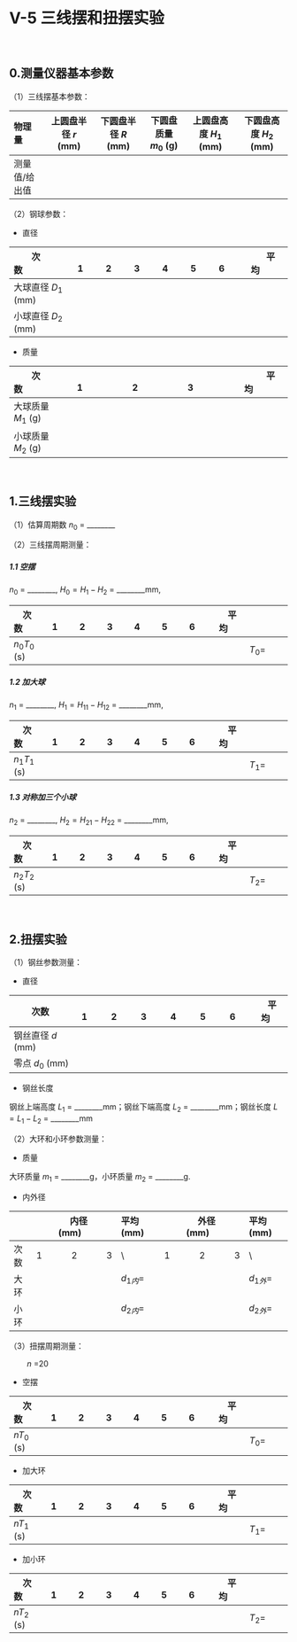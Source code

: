# **V-5 三线摆和扭摆实验**

&emsp;

## **0.测量仪器基本参数**

（1）三线摆基本参数：

| 物理量 | 上圆盘半径 $r$ (mm) | 下圆盘半径 $R$ (mm) | 下圆盘质量 $m_0$ (g) | 上圆盘高度 $H_1$ (mm) | 下圆盘高度 $H_2$ (mm) |
| :--- | :---: | :---: | :---: | :---: | :---: |
| 测量值/给出值 |

（2）钢球参数：

- 直径

| &ensp;&ensp;&ensp;&ensp;次数&ensp;&ensp;&ensp;&ensp; | &ensp;&ensp;1&ensp;&ensp; | &ensp;&ensp;2&ensp;&ensp; | &ensp;&ensp;3&ensp;&ensp; | &ensp;&ensp;4&ensp;&ensp; | &ensp;&ensp;5&ensp;&ensp; | &ensp;&ensp;6&ensp;&ensp; | &ensp;&ensp;&ensp;平均&ensp;&ensp;&emsp; |
| :--- | :---: | :---: | :---: | :---: | :---: | :---: | :---: |
| 大球直径 $D_1$ (mm) |
| 小球直径 $D_2$ (mm) |

- 质量

| &ensp;&ensp;&ensp;&ensp;次数&ensp;&ensp;&ensp;&ensp; | &ensp;&ensp;&ensp;&ensp;&ensp;&ensp;1&ensp;&ensp;&ensp;&ensp;&ensp;&ensp; | &ensp;&ensp;&ensp;&ensp;&ensp;&ensp;2&ensp;&ensp;&ensp;&ensp;&ensp;&ensp; | &ensp;&ensp;&ensp;&ensp;&ensp;&ensp;3&ensp;&ensp;&ensp;&ensp;&ensp;&ensp; | &ensp;&ensp;&ensp;&ensp;&ensp;平均&ensp;&ensp;&ensp;&ensp;&ensp; |
| :--- | :---: | :---: | :---: | :---: |
| 大球质量 $M_1$ (g) |
| 小球质量 $M_2$ (g) |

&ensp;

## **1.三线摆实验**

（1）估算周期数 $n_0$ = ________

（2）三线摆周期测量：

##### 1.1 空摆

$n_0$ = ________, $H_0=H_1-H_2$ = ________mm,

| &ensp;&ensp;次数&ensp;&ensp; | &ensp;&ensp;1&ensp;&ensp; | &ensp;&ensp;2&ensp;&ensp; | &ensp;&ensp;3&ensp;&ensp; | &ensp;&ensp;4&ensp;&ensp; | &ensp;&ensp;5&ensp;&ensp; | &ensp;&ensp;6&ensp;&ensp; | &ensp;&ensp;平均&ensp;&ensp; |  |
| :--- | :---: | :---: | :---: | :---: | :---: | :---: | :---: | :--- |
| $n_0T_0$ (s) |  |  |  |  |  |  |  | $T_0$=&ensp;&ensp;&ensp;&ensp; |

##### 1.2 加大球

$n_1$ = ________, $H_1=H_{11}-H_{12}$ = ________mm,

| &ensp;&ensp;次数&ensp;&ensp; | &ensp;&ensp;1&ensp;&ensp; | &ensp;&ensp;2&ensp;&ensp; | &ensp;&ensp;3&ensp;&ensp; | &ensp;&ensp;4&ensp;&ensp; | &ensp;&ensp;5&ensp;&ensp; | &ensp;&ensp;6&ensp;&ensp; | &ensp;&ensp;平均&ensp;&ensp; |  |
| :--- | :---: | :---: | :---: | :---: | :---: | :---: | :---: | :--- |
| $n_1T_1$ (s) |  |  |  |  |  |  |  | $T_1$=&ensp;&ensp;&ensp;&ensp; |

##### 1.3 对称加三个小球

$n_2$ = ________, $H_2=H_{21}-H_{22}$ = ________mm,

| &ensp;&ensp;次数&ensp;&ensp; | &ensp;&ensp;1&ensp;&ensp; | &ensp;&ensp;2&ensp;&ensp; | &ensp;&ensp;3&ensp;&ensp; | &ensp;&ensp;4&ensp;&ensp; | &ensp;&ensp;5&ensp;&ensp; | &ensp;&ensp;6&ensp;&ensp; | &ensp;&ensp;平均&ensp;&ensp; |  |
| :--- | :---: | :---: | :---: | :---: | :---: | :---: | :---: | :--- |
| $n_2T_2$ (s) |  |  |  |  |  |  |  | $T_2$=&ensp;&ensp;&ensp;&ensp; |

&ensp;

## **2.扭摆实验**

（1）钢丝参数测量：

- 直径

| &ensp;&ensp;&ensp;&ensp;次数&ensp;&ensp;&ensp;&ensp; | &ensp;&ensp;1&ensp;&ensp; | &ensp;&ensp;2&ensp;&ensp; | &ensp;&ensp;3&ensp;&ensp; | &ensp;&ensp;4&ensp;&ensp; | &ensp;&ensp;5&ensp;&ensp; | &ensp;&ensp;6&ensp;&ensp; | &ensp;平均&emsp; |
| :--- | :---: | :---: | :---: | :---: | :---: | :---: | :---: |
| 钢丝直径 $d$ (mm) |
| 零点 $d_0$ (mm) |

- 钢丝长度

钢丝上端高度 $L_1$ = ________mm；钢丝下端高度 $L_2$ = ________mm；钢丝长度 $L=L_1-L_2$ = ________mm

（2）大环和小环参数测量：

- 质量

大环质量 $m_1$ = ________g，小环质量 $m_2$ = ________g.

- 内外径

|  |  | &ensp;&ensp;内径(mm)&ensp;&ensp; |  | 平均(mm) |  | &ensp;&ensp;外径(mm)&ensp;&ensp; |  | 平均(mm) |
| :--- | :---: | :---: | :---: | :--- | :---: | :---: | :---: | :--- |
| 次数 | 1 | 2 | 3 | \ | 1 | 2 | 3 | \ |
| 大环 |  |  |  | $d_{1内}=$ &ensp;&ensp;&ensp;&ensp; |  |  |  | $d_{1外}=$ &ensp;&ensp;&ensp;&ensp; |
| 小环 |  |  |  | $d_{2内}=$ &ensp;&ensp;&ensp;&ensp; |  |  |  | $d_{2外}=$ &ensp;&ensp;&ensp;&ensp; |

（3）扭摆周期测量：

&ensp;&ensp;&ensp;&ensp; $n$ =20

- 空摆

| &ensp;&ensp;次数&ensp;&ensp; | &ensp;&ensp;1&ensp;&ensp; | &ensp;&ensp;2&ensp;&ensp; | &ensp;&ensp;3&ensp;&ensp; | &ensp;&ensp;4&ensp;&ensp; | &ensp;&ensp;5&ensp;&ensp; | &ensp;&ensp;6&ensp;&ensp; | &ensp;&ensp;平均&ensp;&ensp; |  |
| :--- | :---: | :---: | :---: | :---: | :---: | :---: | :---: | :--- |
| $nT_0$ (s) |  |  |  |  |  |  |  | $T_0$=&ensp;&ensp;&ensp;&ensp; |

- 加大环

| &ensp;&ensp;次数&ensp;&ensp; | &ensp;&ensp;1&ensp;&ensp; | &ensp;&ensp;2&ensp;&ensp; | &ensp;&ensp;3&ensp;&ensp; | &ensp;&ensp;4&ensp;&ensp; | &ensp;&ensp;5&ensp;&ensp; | &ensp;&ensp;6&ensp;&ensp; | &ensp;&ensp;平均&ensp;&ensp; |  |
| :--- | :---: | :---: | :---: | :---: | :---: | :---: | :---: | :--- |
| $nT_1$ (s) |  |  |  |  |  |  |  | $T_1$=&ensp;&ensp;&ensp;&ensp; |

- 加小环

| &ensp;&ensp;次数&ensp;&ensp; | &ensp;&ensp;1&ensp;&ensp; | &ensp;&ensp;2&ensp;&ensp; | &ensp;&ensp;3&ensp;&ensp; | &ensp;&ensp;4&ensp;&ensp; | &ensp;&ensp;5&ensp;&ensp; | &ensp;&ensp;6&ensp;&ensp; | &ensp;&ensp;平均&ensp;&ensp; |  |
| :--- | :---: | :---: | :---: | :---: | :---: | :---: | :---: | :--- |
| $nT_2$ (s) |  |  |  |  |  |  |  | $T_2$=&ensp;&ensp;&ensp;&ensp; |